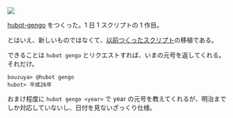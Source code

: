 ![](http://img.bouzuya.net/2014-07-14.png)

[hubot-gengo][bouzuya/hubot-gengo] をつくった。1 日 1 スクリプトの 1 作目。

とはいえ、新しいものではなくて、[以前つくったスクリプト][2014-04-07]の移植である。

できることは `hubot gengo` とリクエストすれば、いまの元号を返してくれる。それだけ。

    bouzuya> @hubot gengo
    hubot> 平成26年

おまけ程度に `hubot gengo <year>` で year の元号を教えてくれるが、明治までしか対応していないし、日付を見ないざっくり仕様。

[2014-04-07]: http://blog.bouzuya.net/2014/04/07/
[bouzuya/hubot-gengo]: https://github.com/bouzuya/hubot-gengo
